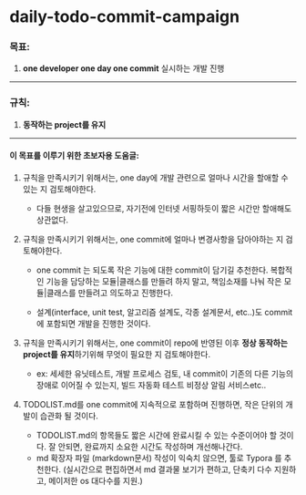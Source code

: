# daily-todo-commit-campaign
### 목표:

1. **one developer one day one commit** 실시하는 개발 진행

------

### 규칙:

1. **동작하는 project를 유지**

------

#### 이 목표를 이루기 위한 초보자용 도움글:

1. 규칙을 만족시키기 위해서는, one day에 개발 관련으로 얼마나 시간을 할애할 수 있는 지 검토해야한다.

   * 다들 현생을 살고있으므로, 자기전에 인터넷 서핑하듯이 짧은 시간만 할애해도 상관없다.

2. 규칙을 만족시키기 위해서는, one commit에 얼마나 변경사항을 담아야하는 지 검토해야한다.

   * one commit 는 되도록 작은 기능에 대한 commit이 담기길 추천한다. 복합적인 기능을 담당하는 모듈|클래스를 만들려 하지 말고, 책임소재를 나눠 작은 모듈|클래스를 만들려고 의도하고 진행한다.

   * 설계(interface, unit test, 알고리즘 설계도, 각종 설계문서, etc..)도 commit에 포함되면 개발을 진행한 것이다.

3. 규칙을 만족시키기 위해서는, one commit이 repo에 반영된 이후 **정상 동작하는 project를 유지**하기위해 무엇이 필요한 지 검토해야한다.

   * ex: 세세한 유닛테스트, 개발 프로세스 검토, 내 commit이 기존의 다른 기능의 장애로 이어질 수 있는지, 빌드 자동화 테스트 비정상 알림 서비스etc..

4. TODOLIST.md를 one commit에 지속적으로 포함하며 진행하면, 작은 단위의 개발이 습관화 될 것이다.

   * TODOLIST.md의 항목들도 짧은 시간에 완료시킬 수 있는 수준이어야 할 것이다. 잘 안되면, 완료까지 소요한 시간도 작성하며 개선해나간다.
   * md 확장자 파일 (markdown문서) 작성이 익숙치 않으면, 툴로 Typora 를 추천한다. (실시간으로 편집하면서 md 결과물 보기가 편하고, 단축키 다수 지원하고, 메이저한 os 대다수를 지원.)
